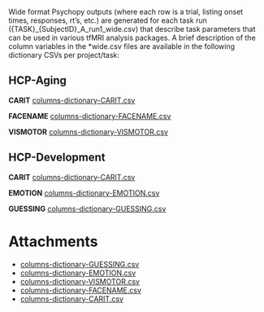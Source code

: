 Wide format Psychopy outputs (where each row is a trial, listing onset times, responses, rt’s, etc.) are generated for each task run ({TASK}\_{SubjectID}\_A\_run1\_wide.csv) that describe task parameters that can be used in various tfMRI analysis packages. A brief description of the column variables in the \*wide.csv files are available in the following dictionary CSVs per project/task:

## HCP-Aging

**CARIT** [columns-dictionary-CARIT.csv](./assets/columns-dictionary-CARIT.csv)

**FACENAME** [columns-dictionary-FACENAME.csv](./assets/columns-dictionary-FACENAME.csv)

**VISMOTOR** [columns-dictionary-VISMOTOR.csv](./assets/columns-dictionary-VISMOTOR.csv)

  


## HCP-Development

**CARIT** [columns-dictionary-CARIT.csv](./assets/columns-dictionary-CARIT.csv)

**EMOTION** [columns-dictionary-EMOTION.csv](./assets/columns-dictionary-EMOTION.csv)

**GUESSING** [columns-dictionary-GUESSING.csv](./assets/columns-dictionary-GUESSING.csv)



# Attachments

- [columns-dictionary-GUESSING.csv](./assets/columns-dictionary-GUESSING.csv)
- [columns-dictionary-EMOTION.csv](./assets/columns-dictionary-EMOTION.csv)
- [columns-dictionary-VISMOTOR.csv](./assets/columns-dictionary-VISMOTOR.csv)
- [columns-dictionary-FACENAME.csv](./assets/columns-dictionary-FACENAME.csv)
- [columns-dictionary-CARIT.csv](./assets/columns-dictionary-CARIT.csv)
